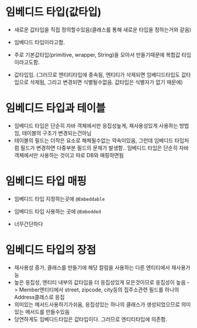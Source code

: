 # 임베디드 타입(값타입)

- 새로운 값타입을 직접 정의할수있음(클래스를 통해 새로운 타입을 정하는거와 같음)

- 임베디드 타입이라고함.
- 주로 기본값타입(primitive, wrapper, String)을 모아서 만들기때문에 복합값 타입이라고도함.

- 값타입임. (그러므로 엔티티타입에 종속됨, 엔티티가 삭제되면 임베디드타입도 값타입으로 삭제됨, 그리고 변경되면 식별될수없음. 값타입은 식별자가 없기 때문에)

# 임베디드 타입과 테이블

- 임베디드 타입은 단순히 자바 객체에서만 응집성높게, 재사용성있게 사용하는 방법임, 테이블의 구조가 변경되는건아님
- 테이블의 필드는 더작은 요소로 해체될수없는 약속이있음, 그런데 임베디드 타입처럼 필드가 변경하면 다중부분 필드의 문제가 발생함.. 임베디드 타입은 단순히 자바 객체에서만 사용하는 것이고 따로 DB와 매핑하면됨

# 임베디드 타입 매핑

- 임베디드 타입 지정하는곳에 `@Embeddable`
- 임베디드 타입 사용하는 곳에 `@Embedded`

- 너무간단하다

# 임베디드 타입의 장점

- 재사용성 증가, 클래스를 만들기에 해당 칼럼을 사용하는 다른 엔티티에서 재사용가능
- 높은 응집성, 엔티티 내부의 값타입을 더 응집성있게 모은것이므로 응집성이 높음 -> Member엔티티에서 street, zipcode, city등의 집주소관련 필드를 하나의 Address클래스로 응집
- 의미있는 메서드사용하기가쉬움, 응집성있는 하나의 클래스가 생성되었으므로 의미있는 메서드를 만들수있음
- 당연하게도 임베디드타입은 값타입이다. 그러므로 엔티티타입에 의존함.
